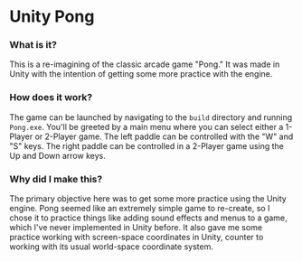 # Unity Pong

### What is it?
This is a re-imagining of the classic arcade game "Pong."
It was made in Unity with the intention of getting some
more practice with the engine.

### How does it work?
The game can be launched by navigating to the `build` directory
and running `Pong.exe`. You'll be greeted by a main menu where
you can select either a 1-Player or 2-Player game. The left paddle
can be controlled with the "W" and "S" keys. The right paddle
can be controlled in a 2-Player game using the Up and Down arrow
keys.

### Why did I make this?
The primary objective here was to get some more practice using the
Unity engine. Pong seemed like an extremely simple game to re-create,
so I chose it to practice things like adding sound effects and menus
to a game, which I've never implemented in Unity before. It also gave
me some practice working with screen-space coordinates in Unity, counter to
working with its usual world-space coordinate system.